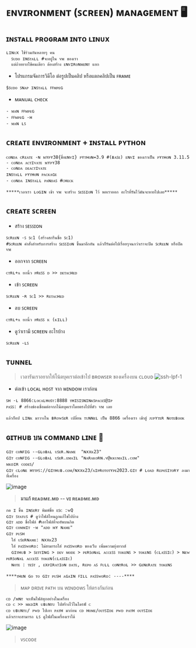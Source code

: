 # **ᴇɴᴠɪʀᴏɴᴍᴇɴᴛ (ꜱᴄʀᴇᴇɴ) ᴍᴀɴᴀɢᴇᴍᴇɴᴛ 🖥**

## ɪɴꜱᴛᴀʟʟ ᴘʀᴏɢʀᴀᴍ ɪɴᴛᴏ ʟɪɴᴜx
```
ʟɪɴᴜx ใช้ร่วมกันหลายๆ คน
  ꜱᴜᴅᴏ ɪɴꜱᴛᴀʟʟ #จะอยู่ใน ᴠᴍ ของเรา
  แต่ถ้าอยากใช้คนเดียว ต้องสร้าง ᴇɴᴠɪʀᴏɴᴍᴇɴᴛ แยก
```

* โปรแกรมจัดการวิดีโอ ต่อรูปเป็นคลิป หรือแตกคลิปเป็น ꜰʀᴀᴍᴇ
```
$ꜱᴜᴅᴏ ꜱɴᴀᴘ ɪɴꜱᴛᴀʟʟ ꜰꜰᴍᴘᴇɢ
```

* ᴍᴀɴᴜᴀʟ ᴄʜᴇᴄᴋ
```
- ᴍᴀɴ ꜰꜰᴍᴘᴇɢ
- ꜰꜰᴍᴘᴇɢ -ʜ
- ᴍᴀɴ ʟꜱ
```

## **ᴄʀᴇᴀᴛᴇ ᴇɴᴠɪʀᴏɴᴍᴇɴᴛ** + ɪɴꜱᴛᴀʟʟ ᴘʏᴛʜᴏɴ
```
ᴄᴏɴᴅᴀ ᴄʀᴇᴀᴛᴇ -ɴ ᴍʏᴘʏ38{ชื่อᴇɴᴠɪ} ᴘʏᴛʜᴏɴ=3.9 #(ʙᴀꜱᴇ) ᴇɴᴠɪ ของเราเป็น ᴘʏᴛʜᴏɴ 3.11.5
- ᴄᴏɴᴅᴀ ᴀᴄᴛɪᴠᴀᴛᴇ ᴍʏᴘʏ38
- ᴄᴏɴᴅᴀ ᴅᴇᴀᴄᴛɪᴠᴀᴛᴇ
ɪɴꜱᴛᴀʟʟ ᴘʏᴛʜᴏɴ ᴘᴀᴄᴋᴀɢᴇ
- ᴄᴏɴᴅᴀ ɪɴꜱᴛᴀʟʟ ᴘᴀɴᴅᴀꜱ #ᴄʜᴇᴄᴋ
```
    *****เวลาเรา ʟᴏɢɪɴ เข้า ᴠᴍ จะสร้าง ꜱᴇꜱꜱɪᴏɴ ไว้ พอเราออก อะไรที่รันไว้มันจะหายไปเลย*****


## **ᴄʀᴇᴀᴛᴇ ꜱᴄʀᴇᴇɴ**
* สร้าง ꜱᴇꜱꜱɪᴏɴ
```
ꜱᴄʀᴇᴇɴ -ꜱ ꜱᴄ1 (สร้างสกรีนชื่อ ꜱᴄ1)
#ꜱᴄʀᴇᴇɴ คำสั่งสำหรับการสร้าง ꜱᴇꜱꜱɪᴏɴ ขึ้นมาอีกอัน แล้วก็รันต่อไปเรื่อยๆจนกว่าเราจะปิด ꜱᴄʀᴇᴇɴ หรือปิด ᴠᴍ
```

* ออกจาก ꜱᴄʀᴇᴇɴ
```
ᴄᴛʀʟ+ᴀ ยกนิ้ว ᴘʀᴇꜱꜱ ᴅ >> ᴅᴇᴛᴀᴄʜᴇᴅ
```

* เข้า ꜱᴄʀᴇᴇɴ
```
ꜱᴄʀᴇᴇɴ -ʀ ꜱᴄ1 >> ʀᴇᴛᴀᴄʜᴇᴅ
```

* ลบ ꜱᴄʀᴇᴇɴ
```
ᴄᴛʀʟ+ᴀ ยกนิ้ว ᴘʀᴇꜱꜱ ᴋ (ᴋɪʟʟ)
```

* ดูว่าเรามี ꜱᴄʀᴇᴇɴ อะไรบ้าง
```
ꜱᴄʀᴇᴇɴ -ʟꜱ
```

## **ᴛᴜɴɴᴇʟ**
> เวลารันเราอยากให้โน้ตบุคเราต่อเข้าไป ʙʀᴏᴡꜱᴇʀ ของเครื่องบน ᴄʟᴏᴜᴅ
![ssh-lpf-1](https://github.com/nxxk23/AIPrototype2023/assets/108257495/79ffaf2f-824d-46d1-8355-f3cc2b5da7e7)

* ต่อเข้า ʟᴏᴄᴀʟ ʜᴏꜱᴛ จาก ᴡɪɴᴅᴏᴡ เราก่อน
```
ꜱʜ -ʟ 8866:ʟᴏᴄᴀʟʜᴏꜱᴛ:8888 ᴛʜɪꜱɪꜱɴɪɴᴋꜱᴘᴀᴄᴇꜱ@ɪᴘ
ᴘᴀꜱꜱ: # สร้างช่องเชื่อมต่อจากโน้ตบุคเราโดยตรงไปที่ตัว ᴠᴍ เลย
```
    แล้วก็อป ʟɪɴᴋ มาวางใน ʙʀᴏᴡꜱᴇʀ เปลี่ยน ᴛᴜɴɴᴇʟ เป็น 8866 เครื่องเรา เข้าสู่ ᴊᴜᴘʏᴛᴇʀ ɴᴏᴛᴇʙᴏᴏᴋ


## **ɢɪᴛʜᴜʙ บน ᴄᴏᴍᴍᴀɴᴅ ʟɪɴᴇ 👾**
```
ɢɪᴛ ᴄᴏɴꜰɪɢ --ɢʟᴏʙᴀʟ ᴜꜱᴇʀ.ɴᴀᴍᴇ  "ɴxxᴋ23"
ɢɪᴛ ᴄᴏɴꜰɪɢ --ɢʟᴏʙᴀʟ ᴜꜱᴇʀ.ᴇᴍᴀɪʟ "ɴᴀʀᴀᴋᴏʀɴ.ᴠ@ᴋᴋᴜᴍᴀɪʟ.ᴄᴏᴍ"
ᴍᴋᴅɪʀ ᴄᴏᴅᴇꜱ/
ɢɪᴛ ᴄʟᴏɴᴇ ʜᴛᴛᴘꜱ://ɢɪᴛʜᴜʙ.ᴄᴏᴍ/ɴxxᴋ23/ᴀɪᴘʀᴏᴛᴏᴛʏᴘᴇ2023.ɢɪᴛ # ʟᴏᴀᴅ ʀᴇᴘᴏꜱɪᴛᴏʀʏ ลงมาที่เครื่อง
```
![image](https://github.com/nxxk23/AIPrototype2023/assets/108257495/1839fa23-664d-4678-96bf-11d07718d389)


> **มาแก้ ʀᴇᴀᴅᴍᴇ.ᴍᴅ -- ᴠɪ ʀᴇᴀᴅᴍᴇ.ᴍᴅ**
```
กด ɪ ขึ้น ɪɴꜱᴇʀᴛ พิมพ์ชื่อ ᴇꜱᴄ :ᴡQ
ɢɪᴛ ꜱᴛᴀᴛᴜꜱ # ดูว่าไฟล์ไหนถูกแก้ไขไปบ้าง
ɢɪᴛ ᴀᴅᴅ ชื่อไฟล์ #เอาไฟล์ที่จะอัพบนกิต
ɢɪᴛ ᴄᴏᴍᴍɪᴛ -ᴍ "ᴀᴅᴅ ᴍʏ ɴᴀᴍᴇ"
ɢɪᴛ ᴘᴜꜱʜ
  ใส่ ᴜꜱᴇʀɴᴀᴍᴇ: ɴxxᴋ23
  ใส่ ᴘᴀꜱꜱᴡᴏʀᴅ: ไม่สามารถใส่ ᴘᴀꜱꜱᴡᴏʀᴅ ของเว็บ เพิ่มความยุ่งยากส์
  ɢɪᴛʜᴜʙ > ꜱᴇᴛᴛɪɴɢ > ᴅᴇᴠ ᴍᴏᴅᴇ > ᴘᴇʀꜱᴏɴᴀʟ ᴀᴄᴄᴇꜱꜱ ᴛᴏᴋᴇɴꜱ > ᴛᴏᴋᴇɴꜱ (ᴄʟᴀꜱꜱɪᴄ) > ɴᴇᴡ ᴘᴇʀꜱᴏɴᴀʟ ᴀᴄᴄᴇꜱꜱ ᴛᴏᴋᴇɴ(ᴄʟᴀꜱꜱɪᴄ)
  ɴᴏᴛᴇ : ᴛᴇꜱᴛ , ᴇxᴘɪʀᴀᴛɪᴏɴ ᴅᴀᴛᴇ, ʀᴇᴘᴏ ᴀꜱ ꜰᴜʟʟ ᴄᴏɴᴛʀᴏʟ >> ɢᴇɴᴇʀᴀᴛᴇ ᴛᴏᴋᴇɴꜱ
```
    ****ᴛʜᴇɴ ɢᴏ ᴛᴏ ɢɪᴛ ᴘᴜꜱʜ ᴀɢᴀɪɴ ꜰɪʟʟ ᴘᴀꜱꜱᴡᴏʀᴅ: ----****

> ᴍᴀᴘ ᴅʀɪᴠᴇ ᴘᴀᴛʜ บน ᴡɪɴᴅᴏᴡꜱ ให้ตรงกันก่อน
```
ᴄᴅ /ᴍɴᴛ จะเห็นไฟล์ทุกอย่างในเครื่อง
ᴄᴅ ᴄ >> ᴍᴋᴅɪʀ ᴜʙᴜɴᴛᴜ ไปสร้างไว้ในไดรฟ์ ᴄ
ᴄᴅ ᴜʙᴜɴᴛᴜ/ ᴘᴡᴅ ไปเอา ᴘᴀᴛʜ มาก่อน ᴄᴅ ʜᴏᴍᴇ/ᴏᴜᴛꜱɪᴅᴇ ᴘᴡᴅ ᴘᴀᴛʜ ᴏᴜᴛꜱɪᴅᴇ
แล้วเราจะสามารถ ʟꜱ ดูไฟล์ในเครื่องเราได้
```
![image](https://github.com/nxxk23/AIPrototype2023/assets/108257495/b02314f6-55a5-4a21-868b-d8a006a31e36)

> ᴠꜱᴄᴏᴅᴇ
